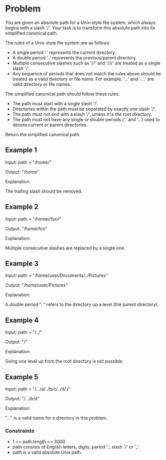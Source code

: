 # Problem

You are given an absolute path for a Unix-style file system, which always begins with a slash '/'. Your task is to transform this absolute path into its simplified canonical path.

The rules of a Unix-style file system are as follows:

- A single period '.' represents the current directory.
- A double period '..' represents the previous/parent directory.
- Multiple consecutive slashes such as '//' and '///' are treated as a single slash '/'.
- Any sequence of periods that does not match the rules above should be treated as a valid directory or file name. For example, '...' and '....' are valid directory or file names.

The simplified canonical path should follow these rules:

- The path must start with a single slash '/'.
- Directories within the path must be separated by exactly one slash '/'.
- The path must not end with a slash '/', unless it is the root directory.
- The path must not have any single or double periods ('.' and '..') used to denote current or parent directories.

Return the simplified canonical path.

## Example 1

Input: path = "/home/"

Output: "/home"

Explanation:

The trailing slash should be removed.

## Example 2

Input: path = "/home//foo/"

Output: "/home/foo"

Explanation:

Multiple consecutive slashes are replaced by a single one.

## Example 3

Input: path = "/home/user/Documents/../Pictures"

Output: "/home/user/Pictures"

Explanation:

A double period ".." refers to the directory up a level (the parent directory).

## Example 4

Input: path = "/../"

Output: "/"

Explanation:

Going one level up from the root directory is not possible.

## Example 5

Input: path = "/.../a/../b/c/../d/./"

Output: "/.../b/d"

Explanation:

"..." is a valid name for a directory in this problem.

### Constraints

- 1 <= path.length <= 3000
- path consists of English letters, digits, period '.', slash '/' or '_'.
- path is a valid absolute Unix path.
